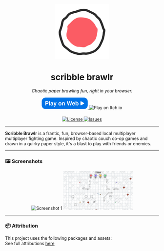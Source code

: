 <div align="center">
  <a href="https://nanomars.github.io/scribble-brawlr/">
    <picture>
      <source media="(prefers-color-scheme: dark)" srcset="Icon.png">
      <img alt="Scribble Brawlr Logo" src="Icon.png" height="180">
    </picture>
  </a>

  <h1>scribble brawlr</h1>
  <p><em>Chaotic paper brawling fun, right in your browser.</em></p>
  <div class="badge-row">
    <a href="https://nanomars.github.io/scribble-brawlr/">
      <img src="Play on Web.svg" alt="Play on Web" style="width:auto;height:38px;display:inline-block;">
    </a>
    <a href="https://nanomars.itch.io/scribble-brawlr">
      <img src="https://static.itch.io/images/badge.svg" alt="Play on Itch.io" style="width:auto;height:38px;display:inline-block;">
    </a>
  </div>

  <a href="https://github.com/NanoMars/scribble-brawlr">
    <img alt="License" src="https://img.shields.io/github/license/NanoMars/scribble-brawlr?style=for-the-badge">
  </a>
  <a href="https://github.com/NanoMars/scribble-brawlr/issues">
    <img alt="Issues" src="https://img.shields.io/github/issues/NanoMars/scribble-brawlr?style=for-the-badge">
  </a>
</div>

---

**Scribble Brawlr** is a frantic, fun, browser-based local multiplayer multiplayer fighting game. Inspired by chaotic couch co-op games and drawn in a quirky paper style, it's a blast to play with friends or enemies.

---

### 🖼️ Screenshots

<p align="center">
  <img src="Screenshot1.png" alt="Screenshot 1" width="45%">
  <img src="Screenshot2.png" alt="Screenshot 2" width="45%">
</p>

---

### 📦 Attribution

This project uses the following packages and assets:  
See full attributions [here](Attribution.md)